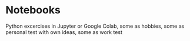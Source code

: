 # Notebooks
Python excercises in Jupyter or Google Colab, some as hobbies, some as personal test with own ideas, some as work test
